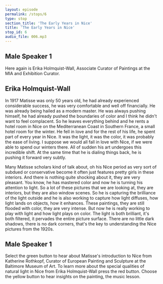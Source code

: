 ```yaml
---
layout: episode
permalink: /stops/6
type: stop
section_title: 'The Early Years in Nice'
title: 'The Early Years in Nice'
stop_id: 6
audio_file: 006.mp3
---
```


## Male Speaker 1

Here again is Erika Holmquist-Wall, Associate Curator of Paintings at the MIA and Exhibition Curator.

## Erika Holmquist-Wall

In 1917 Matisse was only 50 years old, he had already experienced considerable success, he was very comfortable and well off financially.  He was already being hailed as a modern master.  He was always pushing himself, he had already pushed the boundaries of color and I think he didn't want to feel complacent.  So he leaves everything behind and he rents a hotel room in Nice on the Mediterranean Coast in Southern France, a small hotel room for the winter.  He fell in love and for the rest of his life, he spent part of every year in Nice.  It was the light, it was the color, it was probably the ease of living.  I suppose we would all fall in love with Nice, if we were able to spend our winters there.  All of sudden his art undergoes this incredible shift.  At the same time that he is dialing things back, he is pushing it forward very subtly.

Many Matisse scholars kind of talk about, oh his Nice period as very sort of subdued or conservative become it often just features pretty girls in these interiors.  And there is nothing quite shocking about it, they are very pleasant.  You know, he has mastered color and now he is turning his attention to light.  So a lot of these pictures that we are looking at, they are interiors, but they are also window scenes.  So he is capturing the brilliance of the light outside and he is also working to capture how light diffuses, how light lands on objects, how it enhances.  These paintings, they are still flooded with color, they are very intense.  But now he is really working to play with light and how light plays on color.  The light is both brilliant, it's both filtered, it pervades the entire picture surface.  There are no little dark shadows, there is no dark corners, that's the key to understanding the Nice pictures from the 1920s.

## Male Speaker 1

Select the green button to hear about Matisse's introduction to Nice from Katherine Rothkopf, Curator of European Painting and Sculpture at the Baltimore Museum of Art.  To learn more about the special qualities of natural light in Nice from Erika Holmquist-Wall press the red button.  Choose the yellow button to hear insights on the painting, the music lesson.
